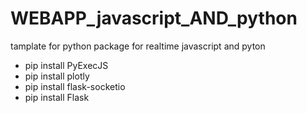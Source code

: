 # WEBAPP_javascript_AND_python
tamplate for python package for realtime javascript and pyton
- pip install PyExecJS
- pip install plotly
- pip install flask-socketio
- pip install Flask
